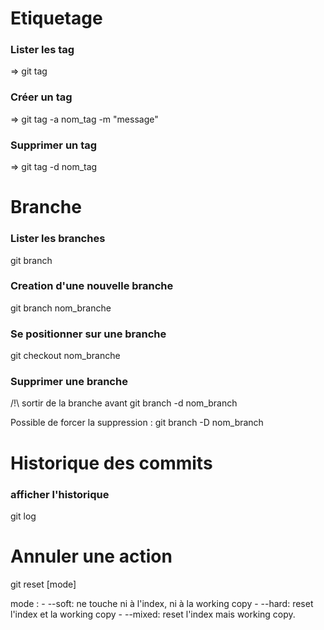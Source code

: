 # Etiquetage

### Lister les tag 
=> git tag

### Créer un tag
=> git tag -a nom_tag -m "message"

### Supprimer un tag
=> git tag -d nom_tag

# Branche

### Lister les branches
git branch

### Creation d'une nouvelle branche
git branch nom_branche

### Se positionner sur une branche
git checkout nom_branche

### Supprimer une branche
/!\ sortir de la branche avant
git branch -d nom_branch

Possible de forcer la suppression :
git branch -D nom_branch

# Historique des commits

### afficher l'historique 
git log

# Annuler une action

git reset [mode]

mode :
    - --soft: ne touche ni à l'index, ni à la working copy
    - --hard: reset l'index et la working copy
    - --mixed: reset l'index mais working copy.